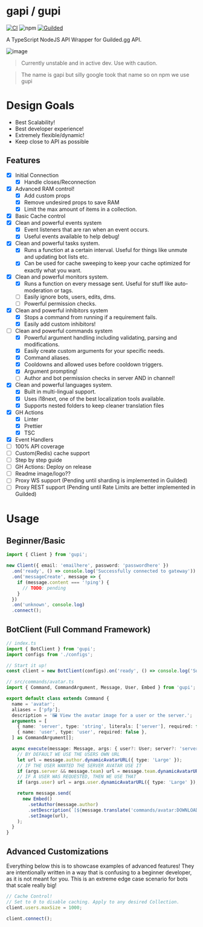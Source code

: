 # gapi / gupi

[![CI](https://github.com/Skillz4Killz/gapi/actions/workflows/CI.yml/badge.svg)](https://github.com/Skillz4Killz/gapi/actions/workflows/CI.yml)
![npm](https://img.shields.io/npm/v/gupi)
[![Guilded](https://img.shields.io/badge/Guilded%20Server-Click%20To%20Join!-yellow)](https://www.guilded.gg/i/Vkb5LVP2)

A TypeScript NodeJS API Wrapper for Guilded.gg API.

![image](https://img.guildedcdn.com/ContentMedia/cddfebfa0ca84afd72f2a6bdc55bb158-Full.webp?w=713&h=130)

> Currently unstable and in active dev. Use with caution.

> The name is gapi but silly google took that name so on npm we use gupi

# Design Goals

- Best Scalability!
- Best developer experience!
- Extremely flexible/dynamic!
- Keep close to API as possible

## Features

- [x] Initial Connection
  - [x] Handle closes/Reconnection
- [x] Advanced RAM control!
  - [x] Add custom props
  - [x] Remove undesired props to save RAM
  - [x] Limit the max amount of items in a collection.
- [x] Basic Cache control
- [x] Clean and powerful events system
  - [x] Event listeners that are ran when an event occurs.
  - [x] Useful events available to help debug!
- [x] Clean and powerful tasks system.
  - [x] Runs a function at a certain interval. Useful for things like unmute and updating bot lists etc.
  - [x] Can be used for cache sweeping to keep your cache optimized for exactly what you want.
- [x] Clean and powerful monitors system.
  - [x] Runs a function on every message sent. Useful for stuff like auto-moderation or tags.
  - [ ] Easily ignore bots, users, edits, dms.
  - [ ] Powerful permission checks.
- [x] Clean and powerful inhibitors system
  - [x] Stops a command from running if a requirement fails.
  - [x] Easily add custom inhibitors!
- [ ] Clean and powerful commands system
  - [x] Powerful argument handling including validating, parsing and modifications.
  - [x] Easily create custom arguments for your specific needs.
  - [x] Command aliases.
  - [x] Cooldowns and allowed uses before cooldown triggers.
  - [x] Argument prompting!
  - [ ] Author and bot permission checks in server AND in channel!
- [x] Clean and powerful languages system.
  - [x] Built in multi-lingual support.
  - [x] Uses i18next, one of the best localization tools available.
  - [x] Supports nested folders to keep cleaner translation files
- [x] GH Actions
  - [x] Linter
  - [x] Prettier
  - [x] TSC
- [x] Event Handlers
- [ ] 100% API coverage
- [ ] Custom(Redis) cache support
- [ ] Step by step guide
- [ ] GH Actions: Deploy on release
- [ ] Readme image/logo??
- [ ] Proxy WS support (Pending until sharding is implemented in Guilded)
- [ ] Proxy REST support (Pending until Rate Limits are better implemented in Guilded)

# Usage

## Beginner/Basic

```ts
import { Client } from 'gupi';

new Client({ email: 'emailhere', password: 'passwordhere' })
  .on('ready', () => console.log('Successfully connected to gateway'))
  .on('messageCreate', message => {
    if (message.content === '!ping') {
      // TODO: pending
    }
  })
  .on('unknown', console.log)
  .connect();
```

## BotClient (Full Command Framework)

```ts
// index.ts
import { BotClient } from 'gupi';
import configs from './configs';

// Start it up!
const client = new BotClient(configs).on('ready', () => console.log('Successfully connected to gateway')).connect();

// src/commands/avatar.ts
import { Command, CommandArgument, Message, User, Embed } from 'gupi';

export default class extends Command {
  name = 'avatar';
  aliases = ['pfp'];
  description = '🖼️ View the avatar image for a user or the server.';
  arguments = [
    { name: 'server', type: 'string', literals: ['server'], required: false },
    { name: 'user', type: 'user', required: false },
  ] as CommandArgument[];

  async execute(message: Message, args: { user?: User; server?: 'server' }) {
    // BY DEFAULT WE USE THE USERS OWN URL
    let url = message.author.dynamicAvatarURL({ type: 'Large' });
    // IF THE USER WANTED THE SERVER AVATAR USE IT
    if (args.server && message.team) url = message.team.dynamicAvatarURL({ type: 'Large' });
    // IF A USER WAS REQUESTED, THEN WE USE THAT
    if (args.user) url = args.user.dynamicAvatarURL({ type: 'Large' });

    return message.send(
      new Embed()
        .setAuthor(message.author)
        .setDescription(`[${message.translate('commands/avatar:DOWNLOAD_LINK')}](${url})`)
        .setImage(url),
    );
  }
}
```

## Advanced Customizations

Everything below this is to showcase examples of advanced features! They are intentionally written in a way that is confusing to a beginner developer, as it is not meant for you. This is an extreme edge case scenario for bots that scale really big!

```ts
// Cache Control!
// Set to 0 to disable caching. Apply to any desired Collection.
client.users.maxSize = 1000;

client.connect();
```
